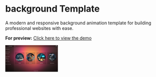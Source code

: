 # background Template

A modern and responsive background animation template for building professional websites with ease.

**For preview:** [Click here to view the demo](https://rouzbehm68.github.io/background-animation)

  <img align="center" style="width: 33%;" src="https://github.com/rouzbehm68/rouzbehm68/blob/main/Screenshot%202024-04-07%20173643.png?raw=true" alt="rouzbehm68" />
